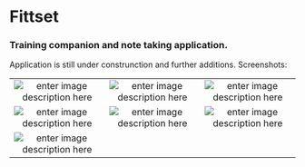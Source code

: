 # Fittset
### Training companion and note taking application.
Application is still under construnction and further additions.
Screenshots:


|| | |
|:-------------------------:|:-------------------------:|:-------------------------:|
|![enter image description here](https://i.imgur.com/k9yCUS7.png) | ![enter image description here](https://i.imgur.com/zkTERtz.png)| ![enter image description here](https://i.imgur.com/rMIciO4.png)|:-------------------------:|:-------------------------:|:-------------------------:|
|![enter image description here](https://i.imgur.com/CsAaiyF.png)|![enter image description here](https://i.imgur.com/8hm2Bjb.png)|![enter image description here](https://i.imgur.com/housWPi.png)|
|![enter image description here](https://i.imgur.com/DsppkEY.png)
